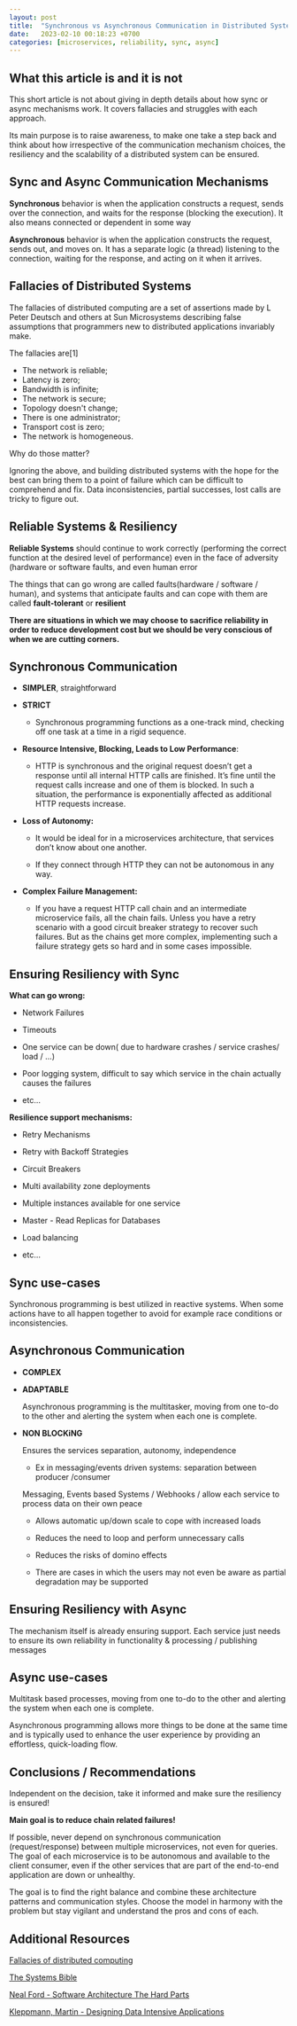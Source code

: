 ```yaml
---
layout: post
title:  "Synchronous vs Asynchronous Communication in Distributed Systems"
date:   2023-02-10 00:18:23 +0700
categories: [microservices, reliability, sync, async]
---
```



## What this article is and it is not

This short article is not about giving in depth details about how sync or async mechanisms work. It covers fallacies and struggles with each approach.

Its main purpose is to raise awareness, to make one take a step back and think about how irrespective of the communication mechanism choices, the resiliency and the scalability of a distributed system can be ensured. 

## Sync and Async Communication Mechanisms

**Synchronous** behavior is when the application constructs a request, sends over the connection, and waits for the response (blocking the execution). It also means connected or dependent in some way

**Asynchronous** behavior is when the application constructs the request, sends out, and moves on. It has a separate logic (a thread) listening to the connection, waiting for the response, and acting on it when it arrives.

## Fallacies of Distributed Systems

The fallacies of distributed computing are a set of assertions made by L Peter Deutsch and others at Sun Microsystems describing false assumptions that programmers new to distributed applications invariably make.

The fallacies are[1]

- The network is reliable;
- Latency is zero;
- Bandwidth is infinite;
- The network is secure;
- Topology doesn't change;
- There is one administrator;
- Transport cost is zero;
- The network is homogeneous.

Why do those matter? 

Ignoring the above, and building distributed systems with the hope for the best can bring them to a point of failure which can be difficult to comprehend and fix. Data inconsistencies, partial successes, lost calls are tricky to figure out.

## Reliable Systems & Resiliency

**Reliable Systems** should continue to work correctly (performing the correct function at the desired level of performance) even in the face of adversity (hardware or software faults, and even human error

The things that can go wrong are called faults(hardware / software / human), and systems that anticipate faults and can cope with them are called **fault-tolerant** or **resilient**

**There are situations in which we may choose to sacrifice reliability in order to reduce development cost but we should be very conscious of when we are cutting corners.**

## Synchronous Communication

- **SIMPLER**, straightforward

- **STRICT**

    - Synchronous programming functions as a one-track mind, checking off one task at a time in a rigid sequence.

- **Resource Intensive, Blocking, Leads to Low Performance**:

    - HTTP is synchronous and the original request doesn’t get a response until all internal HTTP calls are finished. It’s fine until the request calls increase and one of them is blocked. In such a situation, the performance is exponentially affected as additional HTTP requests increase.

- **Loss of Autonomy:**

    - It would be ideal for in a microservices architecture, that services don’t know about one another.

    - If they connect through HTTP they can not be autonomous in any way.

- **Complex Failure Management:**

    - If you have a request HTTP call chain and an intermediate microservice fails, all the chain fails. Unless you have a retry scenario with a good circuit breaker strategy to recover such failures. But as the chains get more complex, implementing such a failure strategy gets so hard and in some cases impossible.

## Ensuring Resiliency with Sync

**What can go wrong:**

- Network Failures

- Timeouts

- One service can be down( due to hardware crashes / service crashes/ load / …)

- Poor logging system, difficult to say which service in the chain actually causes the failures

- etc…

**Resilience support mechanisms:**

- Retry Mechanisms

- Retry with Backoff Strategies

- Circuit Breakers

- Multi availability zone deployments

- Multiple instances available for one service

- Master - Read Replicas for Databases

- Load balancing

- etc…

## Sync use-cases

Synchronous programming is best utilized in reactive systems. When some actions have to all
happen together to avoid for example race conditions or inconsistencies.

## Asynchronous Communication

- **COMPLEX**

- **ADAPTABLE** 

    Asynchronous programming is the multitasker, moving from one to-do to the other and alerting the system when each one is complete.
 
- **NON BLOCKiNG**

    Ensures the services separation, autonomy, independence

    - Ex in messaging/events driven systems: separation between producer /consumer

    Messaging, Events based Systems / Webhooks / allow each service to process data on their own peace

    - Allows automatic up/down scale to cope with increased loads

    - Reduces the need to loop and perform unnecessary calls

    - Reduces the risks of domino effects

    - There are cases in which the users may not even be aware as partial degradation may be supported


## Ensuring Resiliency with Async

The mechanism itself is already ensuring support. Each service just needs to ensure its own reliability
in functionality & processing / publishing messages

## Async use-cases

Multitask based processes, moving from one to-do to the other and alerting the system when each one
is complete.

Asynchronous programming allows more things to be done at the same time and is typically used to
enhance the user experience by providing an effortless, quick-loading flow.

## Conclusions / Recommendations

Independent on the decision, take it informed and make sure the resiliency is ensured!

**Main goal is to reduce chain related failures!**

If possible, never depend on synchronous communication (request/response) between multiple
microservices, not even for queries. The goal of each microservice is to be autonomous and
available to the client consumer, even if the other services that are part of the end-to-end
application are down or unhealthy.

The goal is to find the right balance and combine these architecture patterns and communication
styles. Choose the model in harmony with the problem but stay vigilant and understand the pros
and cons of each.

## Additional Resources

[Fallacies of distributed computing](https://en.wikipedia.org/wiki/Fallacies_of_distributed_computing)

[The Systems Bible](https://www.goodreads.com/book/show/583785.The_Systems_Bible?ac=1&from_search=true&qid=lkAyxWF70x&rank=1)

[Neal Ford - Software Architecture The Hard Parts](https://www.goodreads.com/book/show/58153482-software-architecture)

[Kleppmann, Martin - Designing Data Intensive Applications](https://www.goodreads.com/book/show/23463279-designing-data-intensive-applications)